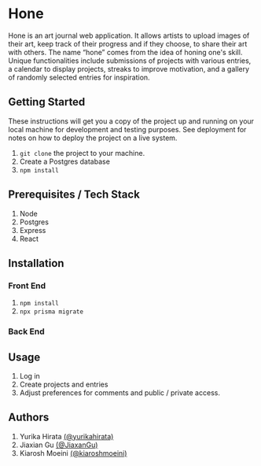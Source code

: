 # Hone

Hone is an art journal web application. It allows artists to upload images of their art, keep track of their progress and if they choose, to share their art with others. The name “hone” comes from the idea of honing one's skill.  Unique functionalities include submissions of projects with various entries, a calendar to display projects, streaks to improve motivation, and a gallery of randomly selected entries for inspiration.

## Getting Started

These instructions will get you a copy of the project up and running on your local machine for development and testing purposes. See deployment for notes on how to deploy the project on a live system.

1.  ```git clone``` the project to your machine.
2.  Create a Postgres database 
3.  ```npm install```
   
## Prerequisites / Tech Stack

1. Node
2. Postgres
3. Express
4. React

## Installation
### Front End
1.  ```npm install```
2.  ```npx prisma migrate```

### Back End


## Usage

1. Log in
2. Create projects and entries
3. Adjust preferences for comments and public / private access.

## Authors

1.  Yurika Hirata [(@yurikahirata)](https://github.com/yurikahirata)
2.  Jiaxian Gu [(@JiaxanGu)](https://github.com/JiaxianGu)
3.  Kiarosh Moeini [(@kiaroshmoeini)](https://github.com/kiaroshmoeini)



